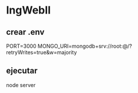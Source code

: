 # IngWebII

## crear .env
PORT=3000
MONGO_URI=mongodb+srv://root:@<url>/?retryWrites=true&w=majority

## ejecutar
node server
